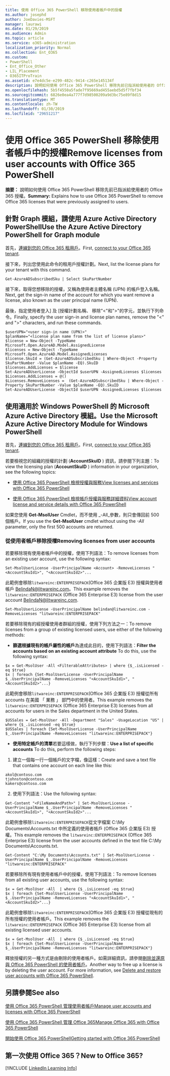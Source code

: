 ```yaml
---
title: 使用 Office 365 PowerShell 移除使用者帳戶中的授權
ms.author: josephd
author: JoeDavies-MSFT
manager: laurawi
ms.date: 01/29/2019
ms.audience: Admin
ms.topic: article
ms.service: o365-administration
localization_priority: Normal
ms.collection: Ent_O365
ms.custom:
- PowerShell
- Ent_Office_Other
- LIL_Placement
- O365ITProTrain
ms.assetid: e7e4dc5e-e299-482c-9414-c265e145134f
description: 說明如何使用 Office 365 PowerShell 移除先前已指派給使用者的 Office 365 授權。
ms.openlocfilehash: 5b5f4550a5fade7f95669ad455aebd5d5f7fbf34
ms.sourcegitcommit: 6826e0ea4a777f7d98500209a9d3bc75e89f8d15
ms.translationtype: MT
ms.contentlocale: zh-TW
ms.lasthandoff: 01/30/2019
ms.locfileid: "29651217"
---
```

# <a name="remove-licenses-from-user-accounts-with-office-365-powershell"></a><span data-ttu-id="05e32-103">使用 Office 365 PowerShell 移除使用者帳戶中的授權</span><span class="sxs-lookup"><span data-stu-id="05e32-103">Remove licenses from user accounts with Office 365 PowerShell</span></span>

<span data-ttu-id="05e32-104">**摘要：** 說明如何使用 Office 365 PowerShell 移除先前已指派給使用者的 Office 365 授權。</span><span class="sxs-lookup"><span data-stu-id="05e32-104">**Summary:** Explains how to use Office 365 PowerShell to remove Office 365 licenses that were previously assigned to users.</span></span>

## <a name="use-the-azure-active-directory-powershell-for-graph-module"></a><span data-ttu-id="05e32-105">針對 Graph 模組，請使用 Azure Active Directory PowerShell</span><span class="sxs-lookup"><span data-stu-id="05e32-105">Use the Azure Active Directory PowerShell for Graph module</span></span>

<span data-ttu-id="05e32-106">首先，[連線到您的 Office 365 租用戶](connect-to-office-365-powershell.md#connect-with-the-azure-active-directory-powershell-for-graph-module)。</span><span class="sxs-lookup"><span data-stu-id="05e32-106">First, [connect to your Office 365 tenant](connect-to-office-365-powershell.md#connect-with-the-azure-active-directory-powershell-for-graph-module).</span></span>
  

<span data-ttu-id="05e32-107">接下來，列出您使用此命令的租用戶授權計劃。</span><span class="sxs-lookup"><span data-stu-id="05e32-107">Next, list the license plans for your tenant with this command.</span></span>

```
Get-AzureADSubscribedSku | Select SkuPartNumber
```

<span data-ttu-id="05e32-108">接下來，取得您想移除的授權，又稱為使用者主體名稱 (UPN) 的帳戶登入名稱。</span><span class="sxs-lookup"><span data-stu-id="05e32-108">Next, get the sign-in name of the account for which you want remove a license, also known as the user principal name (UPN).</span></span>

<span data-ttu-id="05e32-109">最後，指定使用者登入] 及 [授權計劃名稱、 移除"<"和">"的字元，並執行下列命令。</span><span class="sxs-lookup"><span data-stu-id="05e32-109">Finally, specify the user sign-in and license plan names, remove the "<" and ">" characters, and run these commands.</span></span>

```
$userUPN="<user sign-in name (UPN)>"
$planName="<license plan name from the list of license plans>"
$license = New-Object -TypeName Microsoft.Open.AzureAD.Model.AssignedLicense
$licenses = New-Object -TypeName Microsoft.Open.AzureAD.Model.AssignedLicenses
$license.SkuId = (Get-AzureADSubscribedSku | Where-Object -Property SkuPartNumber -Value $planName -EQ).SkuID
$licenses.AddLicenses = $license
Set-AzureADUserLicense -ObjectId $userUPN -AssignedLicenses $licenses
$Licenses.AddLicenses = @()
$Licenses.RemoveLicenses =  (Get-AzureADSubscribedSku | Where-Object -Property SkuPartNumber -Value $planName -EQ).SkuID
Set-AzureADUserLicense -ObjectId $userUPN -AssignedLicenses $licenses
```

## <a name="use-the-microsoft-azure-active-directory-module-for-windows-powershell"></a><span data-ttu-id="05e32-110">使用適用於 Windows PowerShell 的 Microsoft Azure Active Directory 模組。</span><span class="sxs-lookup"><span data-stu-id="05e32-110">Use the Microsoft Azure Active Directory Module for Windows PowerShell</span></span>

<span data-ttu-id="05e32-111">首先，[連線到您的 Office 365 租用戶](connect-to-office-365-powershell.md#connect-with-the-microsoft-azure-active-directory-module-for-windows-powershell)。</span><span class="sxs-lookup"><span data-stu-id="05e32-111">First, [connect to your Office 365 tenant](connect-to-office-365-powershell.md#connect-with-the-microsoft-azure-active-directory-module-for-windows-powershell).</span></span>

   
<span data-ttu-id="05e32-112">若要檢視您的組織的授權的計劃 (**AccountSkuID** ) 資訊，請參閱下列主題：</span><span class="sxs-lookup"><span data-stu-id="05e32-112">To view the licensing plan (**AccountSkuID** ) information in your organization, see the following topics:</span></span>
    
  - [<span data-ttu-id="05e32-113">使用 Office 365 PowerShell 檢視授權與服務</span><span class="sxs-lookup"><span data-stu-id="05e32-113">View licenses and services with Office 365 PowerShell</span></span>](view-licenses-and-services-with-office-365-powershell.md)
    
  - [<span data-ttu-id="05e32-114">使用 Office 365 PowerShell 檢視帳戶授權與服務詳細資料</span><span class="sxs-lookup"><span data-stu-id="05e32-114">View account license and service details with Office 365 PowerShell</span></span>](view-account-license-and-service-details-with-office-365-powershell.md)
    
<span data-ttu-id="05e32-115">如果您使用 **Get-MsolUser** Cmdlet，而不使用 _-All_參數，則只會傳回前 500 個帳戶。</span><span class="sxs-lookup"><span data-stu-id="05e32-115">If you use the **Get-MsolUser** cmdlet without using the _-All_ parameter, only the first 500 accounts are returned.</span></span>
    
### <a name="removing-licenses-from-user-accounts"></a><span data-ttu-id="05e32-116">從使用者帳戶移除授權</span><span class="sxs-lookup"><span data-stu-id="05e32-116">Removing licenses from user accounts</span></span>

<span data-ttu-id="05e32-117">若要移除現有使用者帳戶中的授權，使用下列語法：</span><span class="sxs-lookup"><span data-stu-id="05e32-117">To remove licenses from an existing user account, use the following syntax:</span></span>
  
```
Set-MsolUserLicense -UserPrincipalName <Account> -RemoveLicenses "<AccountSkuId1>", "<AccountSkuId2>"...
```

<span data-ttu-id="05e32-118">此範例會移除`litwareinc:ENTERPRISEPACK`(Office 365 企業版 E3) 授權與使用者帳戶 BelindaN@litwareinc.com。</span><span class="sxs-lookup"><span data-stu-id="05e32-118">This example removes the `litwareinc:ENTERPRISEPACK` (Office 365 Enterprise E3) license from the user account BelindaN@litwareinc.com.</span></span>
  
```
Set-MsolUserLicense -UserPrincipalName belindan@litwareinc.com -RemoveLicenses "litwareinc:ENTERPRISEPACK"
```

<span data-ttu-id="05e32-119">若要移除現有的經授權使用者群組的授權，使用下列方法之一：</span><span class="sxs-lookup"><span data-stu-id="05e32-119">To remove licenses from a group of existing licensed users, use either of the following methods:</span></span>
  
- <span data-ttu-id="05e32-120">**篩選根據現有的帳戶屬性的帳戶**為達成此目的，使用下列語法：</span><span class="sxs-lookup"><span data-stu-id="05e32-120">**Filter the accounts based on an existing account attribute** To do this, use the following syntax:</span></span>
    
```
$x = Get-MsolUser -All <FilterableAttributes> | where {$_.isLicensed -eq $true}
$x | foreach {Set-MsolUserLicense -UserPrincipalName $_.UserPrincipalName -RemoveLicenses "<AccountSkuId1>", "<AccountSkuId2>"...}
```

<span data-ttu-id="05e32-121">此範例會移除`litwareinc:ENTERPRISEPACK`(Office 365 企業版 E3) 授權從所有 accounts 在美國 「 業務 」 部門中的使用者。</span><span class="sxs-lookup"><span data-stu-id="05e32-121">This example removes the  `litwareinc:ENTERPRISEPACK` (Office 365 Enterprise E3) licenses from all accounts for users in the Sales department in the United States.</span></span>
    
```
$USSales = Get-MsolUser -All -Department "Sales" -UsageLocation "US" | where {$_.isLicensed -eq $true}
$USSales | foreach {Set-MsolUserLicense -UserPrincipalName $_.UserPrincipalName -RemoveLicenses "litwareinc:ENTERPRISEPACK"}
```

- <span data-ttu-id="05e32-122">**使用特定帳戶的清單**若要這樣做，執行下列步驟：</span><span class="sxs-lookup"><span data-stu-id="05e32-122">**Use a list of specific accounts** To do this, perform the following steps:</span></span>
    
1. <span data-ttu-id="05e32-123">建立一個每一行一個帳戶的文字檔，像這樣：</span><span class="sxs-lookup"><span data-stu-id="05e32-123">Create and save a text file that contains one account on each line like this:</span></span>
    
  ```
akol@contoso.com
tjohnston@contoso.com
kakers@contoso.com
  ```

2. <span data-ttu-id="05e32-124">使用下列語法：</span><span class="sxs-lookup"><span data-stu-id="05e32-124">Use the following syntax:</span></span>
    
  ```
  Get-Content "<FileNameAndPath>" | Set-MsolUserLicense -UserPrincipalName $_.UserPrincipalName -RemoveLicenses "<AccountSkuId1>", "<AccountSkuId2>"...
  ```

<span data-ttu-id="05e32-125">此範例會移除`litwareinc:ENTERPRISEPACK`從文字檔案 C:\My Documents\Accounts.txt 中所定義的使用者帳戶 (Office 365 企業版 E3) 授權。</span><span class="sxs-lookup"><span data-stu-id="05e32-125">This example removes the  `litwareinc:ENTERPRISEPACK` (Office 365 Enterprise E3) license from the user accounts defined in the text file C:\My Documents\Accounts.txt.</span></span>
    
  ```
  Get-Content "C:\My Documents\Accounts.txt" | Set-MsolUserLicense -UserPrincipalName $_.UserPrincipalName -RemoveLicenses "litwareinc:ENTERPRISEPACK"
  ```

<span data-ttu-id="05e32-126">若要移除所有現有使用者帳戶中的授權，使用下列語法：</span><span class="sxs-lookup"><span data-stu-id="05e32-126">To remove licenses from all existing user accounts, use the following syntax:</span></span>
  
```
$x = Get-MsolUser -All  | where {$_.isLicensed -eq $true}
$x | foreach {Set-MsolUserLicense -UserPrincipalName $_.UserPrincipalName -RemoveLicenses "<AccountSkuId1>", "<AccountSkuId2>"...}
```

<span data-ttu-id="05e32-127">此範例會移除`litwareinc:ENTERPRISEPACK`(Office 365 企業版 E3) 授權從現有的所有授權的使用者帳戶。</span><span class="sxs-lookup"><span data-stu-id="05e32-127">This example removes the  `litwareinc:ENTERPRISEPACK` (Office 365 Enterprise E3) license from all existing licensed user accounts.</span></span>
  
```
$x = Get-MsolUser -All  | where {$_.isLicensed -eq $true}
$x | foreach {Set-MsolUserLicense -UserPrincipalName $_.UserPrincipalName -RemoveLicenses "litwareinc:ENTERPRISEPACK"}
```

<span data-ttu-id="05e32-p101">釋放授權的另一種方式是由刪除的使用者帳戶。如需詳細資訊，請參閱[刪除並還原與 Office 365 PowerShell 的使用者帳戶](delete-and-restore-user-accounts-with-office-365-powershell.md)。</span><span class="sxs-lookup"><span data-stu-id="05e32-p101">Another way to free up a license is by deleting the user account. For more information, see [Delete and restore user accounts with Office 365 PowerShell](delete-and-restore-user-accounts-with-office-365-powershell.md).</span></span>
  
## <a name="see-also"></a><span data-ttu-id="05e32-130">另請參閱</span><span class="sxs-lookup"><span data-stu-id="05e32-130">See also</span></span>

[<span data-ttu-id="05e32-131">使用 Office 365 PowerShell 管理使用者帳戶</span><span class="sxs-lookup"><span data-stu-id="05e32-131">Manage user accounts and licenses with Office 365 PowerShell</span></span>](manage-user-accounts-and-licenses-with-office-365-powershell.md)
  
[<span data-ttu-id="05e32-132">使用 Office 365 PowerShell 管理 Office 365</span><span class="sxs-lookup"><span data-stu-id="05e32-132">Manage Office 365 with Office 365 PowerShell</span></span>](manage-office-365-with-office-365-powershell.md)
  
[<span data-ttu-id="05e32-133">開始使用 Office 365 PowerShell</span><span class="sxs-lookup"><span data-stu-id="05e32-133">Getting started with Office 365 PowerShell</span></span>](getting-started-with-office-365-powershell.md)

    
## <a name="new-to-office-365"></a><span data-ttu-id="05e32-134">第一次使用 Office 365？</span><span class="sxs-lookup"><span data-stu-id="05e32-134">New to Office 365?</span></span>

[!INCLUDE [LinkedIn Learning Info](../common/office/linkedin-learning-info.md)]
   

